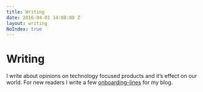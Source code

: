 ```yaml
---
title: Writing
date: 2016-04-01 14:08:00 Z
layout: writing
NoIndex: true
---
```


# Writing

I write about opinions on technology focused products and it’s effect on our world.
For new readers I write a few [onboarding-lines](#) for my blog.
